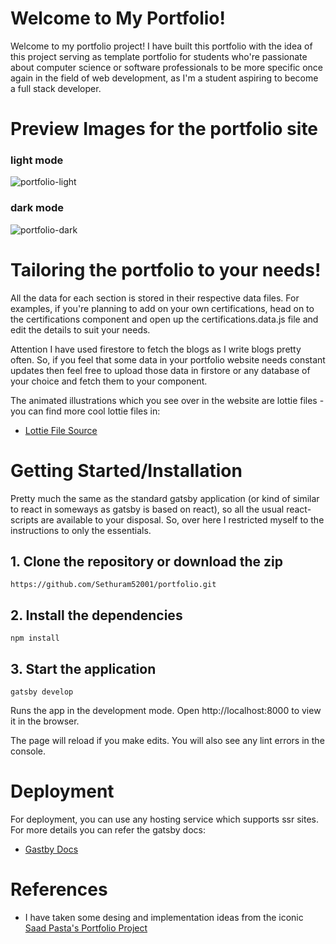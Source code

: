 # Welcome to My Portfolio!
Welcome to my portfolio project! I have built this portfolio with the idea of this project serving as template portfolio for students who're passionate about computer science or software professionals to be more specific once again in the field of web development, as I'm a student aspiring to become a full stack developer.

# Preview Images for the portfolio site
### light mode
![portfolio-light](https://user-images.githubusercontent.com/58566745/122004747-6d915780-cdd2-11eb-86cd-0757d136bdbe.png)

### dark mode
![portfolio-dark](https://user-images.githubusercontent.com/58566745/122006105-12606480-cdd4-11eb-9810-849dca84335d.png)

# Tailoring the portfolio to your needs!
All the data for each section is stored in their respective data files. For examples, if you're planning to add on your own certifications, head on to the certifications component and open up the certifications.data.js file and edit the details to suit your needs. 

Attention I have used firestore to fetch the blogs as I write blogs pretty often. So, if you feel that some data in your portfolio website needs constant updates then feel free to upload those data in firstore or any database of your choice and fetch them to your component.

The animated illustrations which you see over in the website are lottie files - you can find more cool lottie files in:
- [Lottie File Source](https://lottiefiles.com)

# Getting Started/Installation
Pretty much the same as the standard gatsby application (or kind of similar to react in someways as gatsby is based on react), so all the usual react-scripts are available to your disposal. So, over here I restricted myself to the instructions to only the essentials.
## 1. Clone the repository or download the zip
```
https://github.com/Sethuram52001/portfolio.git
```

## 2. Install the dependencies
```
npm install
```

## 3. Start the application
```
gatsby develop
```
Runs the app in the development mode.
Open http://localhost:8000 to view it in the browser.

The page will reload if you make edits.
You will also see any lint errors in the console.

# Deployment
For deployment, you can use any hosting service which supports ssr sites. For more details you can refer the gatsby docs:
- [Gastby Docs](https://www.gatsbyjs.com/docs/how-to/previews-deploys-hosting/)

# References
- I have taken some desing and implementation ideas from the iconic [Saad Pasta's Portfolio Project](https://github.com/saadpasta/developerFolio)
